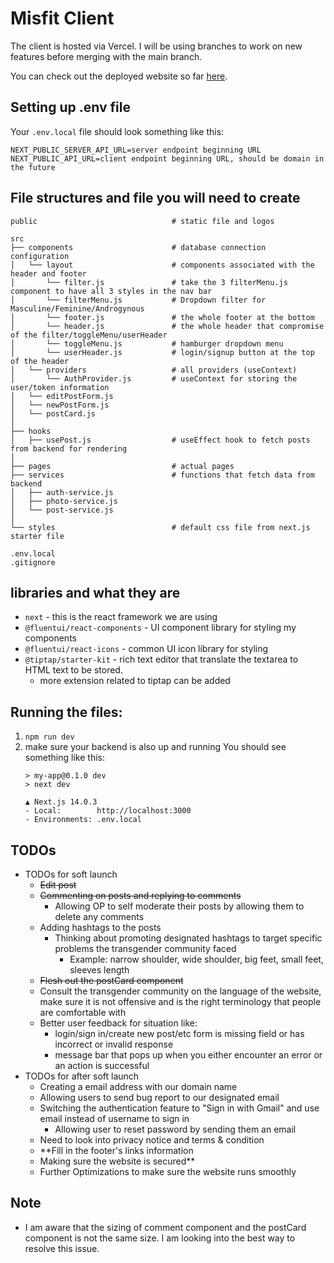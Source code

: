 # Misfit Client

The client is hosted via Vercel. I will be using branches to work on new features before merging with the main branch.

You can check out the deployed website so far [here](https://www.misfit.fashion/).


## Setting up .env file 
Your `.env.local` file should look something like this:

```
NEXT_PUBLIC_SERVER_API_URL=server endpoint beginning URL
NEXT_PUBLIC_API_URL=client endpoint beginning URL, should be domain in the future
```

## File structures and file you will need to create
    public                              # static file and logos

    src
    ├── components                      # database connection configuration
    │   └── layout                      # components associated with the header and footer
    │       └── filter.js               # take the 3 filterMenu.js component to have all 3 styles in the nav bar
    │       └── filterMenu.js           # Dropdown filter for Masculine/Feminine/Androgynous
    │       └── footer.js               # the whole footer at the bottom
    │       └── header.js               # the whole header that compromise of the filter/toggleMenu/userHeader
    │       └── toggleMenu.js           # hamburger dropdown menu
    │       └── userHeader.js           # login/signup button at the top of the header
    │   └── providers                   # all providers (useContext)
    │       └── AuthProvider.js         # useContext for storing the user/token information
    │   └── editPostForm.js             
    │   └── newPostForm.js        
    │   └── postCard.js        
    │
    ├── hooks                           
    │   ├── usePost.js                  # useEffect hook to fetch posts from backend for rendering
    │
    ├── pages                           # actual pages 
    ├── services                        # functions that fetch data from backend
    │   ├── auth-service.js
    │   ├── photo-service.js
    │   └── post-service.js
    │   
    └── styles                          # default css file from next.js starter file

    .env.local
    .gitignore


## libraries and what they are
- `next` - this is the react framework we are using
- `@fluentui/react-components` - UI component library for styling my components
- `@fluentui/react-icons` - common UI icon library for styling
- `@tiptap/starter-kit` - rich text editor that translate the textarea to HTML text to be stored.
    - more extension related to tiptap can be added

## Running the files:
1. `npm run dev`
2. make sure your backend is also up and running
You should see something like this:
    ```
    > my-app@0.1.0 dev
    > next dev

   ▲ Next.js 14.0.3
   - Local:        http://localhost:3000
   - Environments: .env.local
    ```

## TODOs
- TODOs for soft launch
    - ~~Edit post~~
    - ~~Commenting on posts and replying to comments~~
        - Allowing OP to self moderate their posts by allowing them to delete any comments
    - Adding hashtags to the posts
        - Thinking about promoting designated hashtags to target specific problems the transgender community faced
            - Example: narrow shoulder, wide shoulder, big feet, small feet, sleeves length
    - ~~Flesh out the postCard component~~
    - Consult the transgender community on the language of the website, make sure it is not offensive and is the right terminology that people are comfortable with
    - Better user feedback for situation like:
        - login/sign in/create new post/etc form is missing field or has incorrect or invalid response
        - message bar that pops up when you either encounter an error or an action is successful
- TODOs for after soft launch
    - Creating a email address with our domain name
    - Allowing users to send bug report to our designated email
    - Switching the authentication feature to "Sign in with Gmail" and use email instead of username to sign in
        - Allowing user to reset password by sending them an email
    - Need to look into privacy notice and terms & condition
    - **Fill in the footer's links information
    - Making sure the website is secured**
    - Further Optimizations to make sure the website runs smoothly

## Note
- I am aware that the sizing of comment component and the postCard component is not the same size. I am looking into the best way to resolve this issue.
